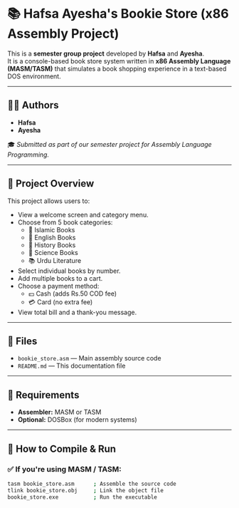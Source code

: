 # 📚 Hafsa Ayesha's Bookie Store (x86 Assembly Project)

This is a **semester group project** developed by **Hafsa** and **Ayesha**.  
It is a console-based book store system written in **x86 Assembly Language (MASM/TASM)** that simulates a book shopping experience in a text-based DOS environment.

---

## 👩‍💻 Authors

- **Hafsa**
- **Ayesha**

🎓 *Submitted as part of our semester project for Assembly Language Programming.*

---

## 🎯 Project Overview

This project allows users to:

- View a welcome screen and category menu.
- Choose from 5 book categories:
  - 📖 Islamic Books
  - 📗 English Books
  - 📘 History Books
  - 🔬 Science Books
  - 📚 Urdu Literature
- Select individual books by number.
- Add multiple books to a cart.
- Choose a payment method:
  - 💵 Cash (adds Rs.50 COD fee)
  - 💳 Card (no extra fee)
- View total bill and a thank-you message.

---

## 📁 Files

- `bookie_store.asm` — Main assembly source code
- `README.md` — This documentation file

---

## 🔧 Requirements

- **Assembler:** MASM or TASM
- **Optional:** DOSBox (for modern systems)

---

## 🚀 How to Compile & Run

### ✅ If you're using MASM / TASM:

```bash
tasm bookie_store.asm      ; Assemble the source code
tlink bookie_store.obj     ; Link the object file
bookie_store.exe           ; Run the executable
